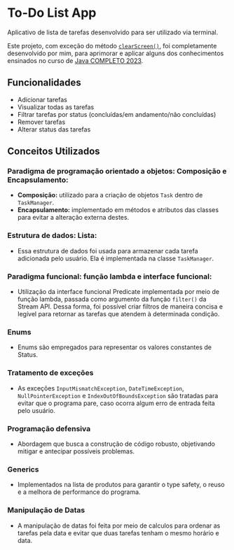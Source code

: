 # To-Do List App

Aplicativo de lista de tarefas desenvolvido para ser utilizado via terminal.

Este projeto, com exceção do método [`clearScreen()`](https://stackoverflow.com/questions/2979383/java-clear-the-console), foi completamente desenvolvido por mim, para aprimorar e aplicar alguns dos conhecimentos ensinados no curso de [Java COMPLETO 2023](https://www.udemy.com/course/java-curso-completo/).

## Funcionalidades

- Adicionar tarefas
- Visualizar todas as tarefas
- Filtrar tarefas por status (concluídas/em andamento/não concluídas)
- Remover tarefas
- Alterar status das tarefas


## Conceitos Utilizados

### Paradigma de programação orientado a objetos: Composição e Encapsulamento:
- **Composição:** utilizado para a criação de objetos `Task` dentro de `TaskManager`.
- **Encapsulamento:** implementado em métodos e atributos das classes para evitar a alteração externa destes.
### Estrutura de dados: Lista:
- Essa estrutura de dados foi usada para armazenar cada tarefa adicionada pelo usuário. Ela é implementada na classe `TaskManager`.
### Paradigma funcional: função lambda e interface funcional:
- Utilização da interface funcional Predicate implementada por meio de função lambda, passada como argumento da função `filter()` da Stream API. Dessa forma, foi possível criar filtros de maneira concisa e legível para retornar as tarefas que atendem à determinada condição. 
### Enums
- Enums são empregados para representar os valores constantes de Status.
### Tratamento de exceções
- As exceções `InputMismatchException`, `DateTimeException`, `NullPointerException` e `IndexOutOfBoundsException` são tratadas para evitar que o programa pare, caso ocorra algum erro de entrada feita pelo usuário.
### Programação defensiva
- Abordagem que busca a construção de código robusto, objetivando mitigar e antecipar possíveis problemas.
### Generics
- Implementados na lista de produtos para garantir o type safety, o reuso e a melhora de performance do programa.
### Manipulação de Datas
- A manipulação de datas foi feita por meio de calculos para ordenar as tarefas pela data e evitar que duas tarefas tenham o mesmo horário e data.
